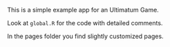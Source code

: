 This is a simple example app for an Ultimatum Game.

Look at `global.R` for the code with detailed comments.

In the pages folder you find slightly customized pages.